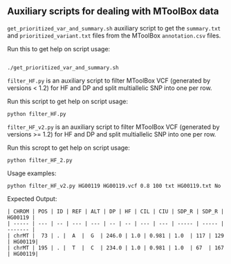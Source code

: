 ## Auxiliary scripts for dealing with MToolBox data


`get_prioritized_var_and_summary.sh` auxiliary script to get the `summary.txt` and `prioritized_variant.txt` files from the MToolBox `annotation.csv` files.

Run this to get help on script usage:

```

./get_prioritized_var_and_summary.sh
```


`filter_HF.py` is an auxiliary script to filter MToolBox VCF (generated by versions < 1.2) for HF and DP and split multiallelic SNP into one per row.

Run this script to get help on script usage:

```
python filter_HF.py 
```

`filter_HF_v2.py` is an auxiliary script to filter MToolBox VCF (generated by versions >= 1.2) for HF and DP and split multiallelic SNP into one per row.

Run this scropt to get help on script usage:

```
python filter_HF_2.py
```

Usage examples:

```
python filter_HF_v2.py HG00119 HG00119.vcf 0.8 100 txt HG00119.txt No
``` 

Expected Output:

```
| CHROM | POS | ID | REF | ALT | DP | HF | CIL | CIU | SDP_R | SDP_R | HG00119 |
| ----- | --- | -- | --- | --- | -- | -- | --- | --- | ----- | ----- | ------- |
| chrMT |  73 | . |  A  |  G  | 246.0 | 1.0 | 0.981 | 1.0  | 117 | 129 | HG00119|
| chrMT | 195 | . |  T  |  C  | 234.0 | 1.0 | 0.981 | 1.0  | 67  | 167 | HG00119| 
```

